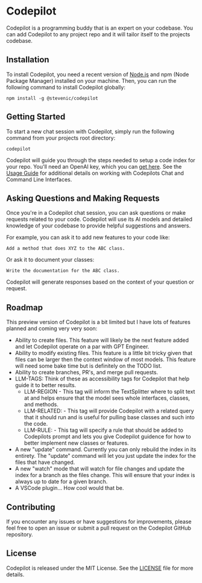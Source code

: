 # Codepilot
Codepilot is a programming buddy that is an expert on your codebase. You can add Codepilot to any project repo and it will tailor itself to the projects codebase.

## Installation

To install Codepilot, you need a recent version of [Node.js](https://nodejs.org/en) and npm (Node Package Manager) installed on your machine. Then, you can run the following command to install Codepilot globally:

```
npm install -g @stevenic/codepilot
```

## Getting Started

To start a new chat session with Codepilot, simply run the following command from your projects root directory:

```
codepilot
```

Codepilot will guide you through the steps needed to setup a code index for your repo. You'll need an OpenAI key, which you can [get here](https://platform.openai.com/account/api-keys). See the [Usage Guide](./docs/usage.md) for additional details on working with Codepilots Chat and Command Line Interfaces.

## Asking Questions and Making Requests

Once you're in a Codepilot chat session, you can ask questions or make requests related to your code. Codepilot will use its AI models and detailed knowledge of your codebase to provide helpful suggestions and answers.

For example, you can ask it to add new features to your code like:

```
Add a method that does XYZ to the ABC class.
```

Or ask it to document your classes:

```
Write the documentation for the ABC class.
```

Codepilot will generate responses based on the context of your question or request.

## Roadmap

This preview version of Codepilot is a bit limited but I have lots of features planned and coming very very soon:

- Ability to create files. This feature will likely be the next feature added and let Codepilot operate on a par with GPT Engineer.
- Ability to modify existing files. This feature is a little bit tricky given that files can be larger then the context window of most models. This feature will need some bake time but is definitely on the TODO list.
- Ability to create branches, PR's, and merge pull requests.
- LLM-TAGS: Think of these as accessibility tags for Codepilot that help guide it to better results.
  - LLM-REGION - This tag will inform the TextSplitter where to split text at and helps ensure that the model sees whole interfaces, classes, and methods.
  - LLM-RELATED: <query> - This tag will provide Codepilot with a related query that it should run and is useful for pulling base classes and such into the code.
  - LLM-RULE: <rule> - This tag will specify a rule that should be added to Codepilots prompt and lets you give Codepilot guidence for how to better implement new classes or features.
- A new "update" command. Currently you can only rebuild the index in its entirety. The "update" command will let you just update the index for the files that have changed.
- A new "watch" mode that will watch for file changes and update the index for a branch as the files change. This will ensure that your index is always up to date for a given branch.
- A VSCode plugin... How cool would that be.

## Contributing

If you encounter any issues or have suggestions for improvements, please feel free to open an issue or submit a pull request on the Codepilot GitHub repository.

## License

Codepilot is released under the MIT License. See the [LICENSE](LICENSE) file for more details.
